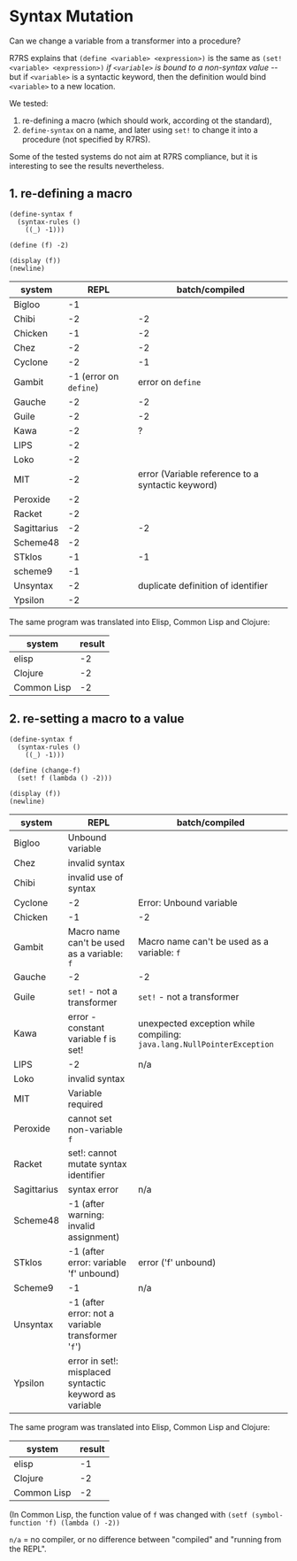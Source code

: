 # Syntax Mutation

Can we change a variable from a transformer into a procedure?

R7RS explains that `(define <variable> <expression>)` is the same as
`(set! <variable> <expression>)`
*if `<variable>` is bound to a non-syntax value* -- but if `<variable>`
is a syntactic keyword, then the definition would bind `<variable>`
to a new location.

We tested:

1. re-defining a macro (which should work, according ot the standard),
2. `define-syntax` on a name, and later using `set!` to change it into a procedure
   (not specified by R7RS).

Some of the tested systems do not aim at R7RS compliance, but it is interesting 
to see the results nevertheless.

## 1. re-defining a macro

```
(define-syntax f
  (syntax-rules ()
    ((_) -1)))

(define (f) -2)

(display (f))
(newline)
```

|system  | REPL | batch/compiled |
|--------|---|---|
|Bigloo  | -1 |    |
|Chibi   | -2 | -2 |
|Chicken | -1 | -2 |
|Chez    | -2 | -2 |
|Cyclone | -2 | -1 |
|Gambit  | -1 (error on `define`) | error on `define` |
|Gauche  | -2 | -2 |
|Guile   | -2 | -2 |
|Kawa    | -2 |  ? |
|LIPS    | -2 |    |
|Loko    | -2 |    |
|MIT     | -2 | error (Variable reference to a syntactic keyword) |
|Peroxide| -2 | |
|Racket  | -2 |    |
|Sagittarius | -2 | -2 |
|Scheme48| -2 |    |
|STklos  | -1 | -1 |
|scheme9 | -1 |    |
|Unsyntax| -2 | duplicate definition of identifier |
|Ypsilon | -2 |    |

The same program was translated into Elisp, Common Lisp and Clojure:

|system|result|
|---|---|
|elisp| -2 |
|Clojure| -2 |
|Common Lisp| -2 |

## 2. re-setting a macro to a value

```
(define-syntax f
  (syntax-rules ()
    ((_) -1)))

(define (change-f)
  (set! f (lambda () -2)))

(display (f))
(newline)
```

|system | REPL | batch/compiled |
|-------|-------------|----------|
|Bigloo | Unbound variable |  |
|Chez   | invalid syntax | |
|Chibi  | invalid use of syntax |  |
|Cyclone| -2          | Error: Unbound variable |
|Chicken| -1          | -2 |
|Gambit | Macro name can't be used as a variable: `f` | Macro name can't be used as a variable: `f`|
|Gauche | -2          | -2 |
|Guile  | `set!` - not a transformer | `set!` - not a transformer |
|Kawa   | error - constant variable f is set!          | unexpected exception while compiling: `java.lang.NullPointerException` |
|LIPS   | -2 | n/a |
|Loko   | invalid syntax | |
|MIT    | Variable required | |
|Peroxide| cannot set non-variable `f` | |
|Racket | set!: cannot mutate syntax identifier | |
|Sagittarius | syntax error | n/a |
|Scheme48| -1 (after warning: invalid assignment) | |
|STklos | -1  (after error: variable 'f' unbound)        | error ('f' unbound) |
|Scheme9   | -1          | n/a |
|Unsyntax| -1 (after error: not a variable transformer '`f`') | |
|Ypsilon | error in set!: misplaced syntactic keyword as variable | |

The same program was translated into Elisp, Common Lisp and Clojure:

|system|result|
|---|---|
|elisp| -1 |
|Clojure| -2 |
|Common Lisp| -2 |

(In Common Lisp, the function value of `f` was changed with `(setf (symbol-function 'f) (lambda () -2))`

`n/a` = no compiler, or no difference between "compiled" and "running from the REPL".
